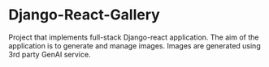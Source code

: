 # Django-React-Gallery
Project that implements full-stack Django-react application. The aim of the application is to generate and manage images. Images are generated using 3rd party GenAI service.
